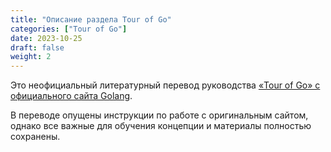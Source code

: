 ```yaml
---
title: "Описание раздела Tour of Go"
categories: ["Tour of Go"]
date: 2023-10-25
draft: false
weight: 2
---
```

Это неофициальный литературный перевод руководства [«Tour of Go» с официального сайта Golang](https://go.dev/tour/welcome/1).

В переводе опущены инструкции по работе с оригинальным сайтом, однако все важные для обучения концепции и материалы полностью сохранены.


